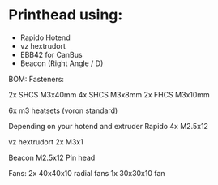 # Printhead using:

- Rapido Hotend
- vz hextrudort
- EBB42 for CanBus
- Beacon (Right Angle / D) 

BOM:
Fasteners:

2x SHCS M3x40mm
4x SHCS M3x8mm
2x FHCS M3x10mm

6x m3 heatsets (voron standard)

Depending on your hotend and extruder
Rapido
4x M2.5x12

vz hextrudort
2x M3x1

Beacon
M2.5x12 Pin head

Fans:
2x 40x40x10 radial fans
1x 30x30x10 fan

